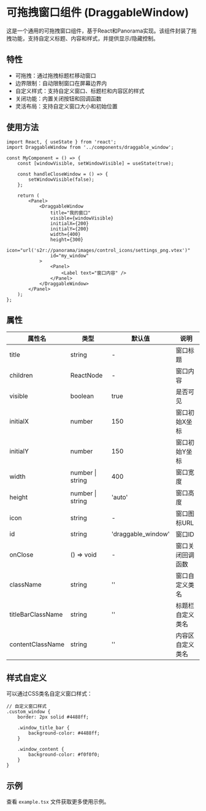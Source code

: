 # 可拖拽窗口组件 (DraggableWindow)

这是一个通用的可拖拽窗口组件，基于React和Panorama实现。该组件封装了拖拽功能，支持自定义标题、内容和样式，并提供显示/隐藏控制。

## 特性

- 可拖拽：通过拖拽标题栏移动窗口
- 边界限制：自动限制窗口在屏幕边界内
- 自定义样式：支持自定义窗口、标题栏和内容区的样式
- 关闭功能：内置关闭按钮和回调函数
- 灵活布局：支持自定义窗口大小和初始位置

## 使用方法

```tsx
import React, { useState } from 'react';
import DraggableWindow from '../components/draggable_window';

const MyComponent = () => {
    const [windowVisible, setWindowVisible] = useState(true);
    
    const handleCloseWindow = () => {
        setWindowVisible(false);
    };
    
    return (
        <Panel>
            <DraggableWindow
                title="我的窗口"
                visible={windowVisible}
                initialX={200}
                initialY={200}
                width={400}
                height={300}
                icon="url('s2r://panorama/images/control_icons/settings_png.vtex')"
                id="my_window"
            >
                <Panel>
                    <Label text="窗口内容" />
                </Panel>
            </DraggableWindow>
        </Panel>
    );
};
```

## 属性

| 属性名 | 类型 | 默认值 | 说明 |
| --- | --- | --- | --- |
| title | string | - | 窗口标题 |
| children | ReactNode | - | 窗口内容 |
| visible | boolean | true | 是否可见 |
| initialX | number | 150 | 窗口初始X坐标 |
| initialY | number | 150 | 窗口初始Y坐标 |
| width | number \| string | 400 | 窗口宽度 |
| height | number \| string | 'auto' | 窗口高度 |
| icon | string | - | 窗口图标URL |
| id | string | 'draggable_window' | 窗口ID |
| onClose | () => void | - | 窗口关闭回调函数 |
| className | string | '' | 窗口自定义类名 |
| titleBarClassName | string | '' | 标题栏自定义类名 |
| contentClassName | string | '' | 内容区自定义类名 |

## 样式自定义

可以通过CSS类名自定义窗口样式：

```less
// 自定义窗口样式
.custom_window {
    border: 2px solid #4488ff;
    
    .window_title_bar {
        background-color: #4488ff;
    }
    
    .window_content {
        background-color: #f0f0f0;
    }
}
```

## 示例

查看 `example.tsx` 文件获取更多使用示例。